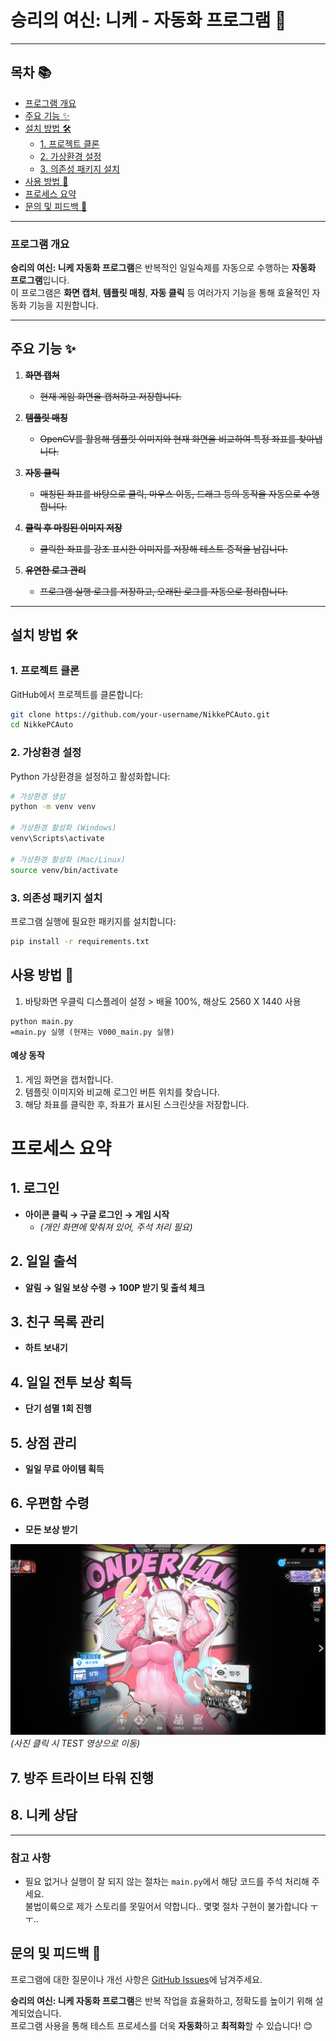 # **승리의 여신: 니케 - 자동화 프로그램** 🚀

---

## **목차** 📚
- [프로그램 개요](#프로그램-개요)
- [주요 기능 ✨](#주요-기능-)
- [설치 방법 🛠️](#설치-방법-️)
  - [1. 프로젝트 클론](#1-프로젝트-클론)
  - [2. 가상환경 설정](#2-가상환경-설정)
  - [3. 의존성 패키지 설치](#3-의존성-패키지-설치)
- [사용 방법 🚀](#사용-방법-🚀)
- [프로세스 요약](#프로세스-요약)
- [문의 및 피드백 💬](#문의-및-피드백-💬)

---

### **프로그램 개요**
**승리의 여신: 니케 자동화 프로그램**은 반복적인 일일숙제를 자동으로 수행하는 **자동화 프로그램**입니다.  
이 프로그램은 **화면 캡처**, **템플릿 매칭**, **자동 클릭** 등 여러가지 기능을 통해 효율적인 자동화 기능을 지원합니다.

---

## **주요 기능** ✨

1. ~~**화면 캡처**~~  
   - ~~현재 게임 화면을 캡처하고 저장합니다.~~  

2. ~~**템플릿 매칭**~~  
   - ~~OpenCV를 활용해 템플릿 이미지와 현재 화면을 비교하여 특정 좌표를 찾아냅니다.~~  

3. ~~**자동 클릭**~~  
   - ~~매칭된 좌표를 바탕으로 클릭, 마우스 이동, 드래그 등의 동작을 자동으로 수행합니다.~~  

4. ~~**클릭 후 마킹된 이미지 저장**~~ 
   - ~~클릭한 좌표를 강조 표시한 이미지를 저장해 테스트 증적을 남깁니다.~~  

5. ~~**유연한 로그 관리**~~  
   - ~~프로그램 실행 로그를 저장하고, 오래된 로그를 자동으로 정리합니다.~~  

---

## **설치 방법** 🛠️

### **1. 프로젝트 클론**
GitHub에서 프로젝트를 클론합니다:
```bash
git clone https://github.com/your-username/NikkePCAuto.git
cd NikkePCAuto
```

### **2. 가상환경 설정**  
Python 가상환경을 설정하고 활성화합니다:

```bash
# 가상환경 생성
python -m venv venv

# 가상환경 활성화 (Windows)
venv\Scripts\activate

# 가상환경 활성화 (Mac/Linux)
source venv/bin/activate
```

### **3. 의존성 패키지 설치**  
프로그램 실행에 필요한 패키지를 설치합니다:

```bash
pip install -r requirements.txt
```

## **사용 방법** 🚀
1. 바탕화면 우클릭 디스플레이 설정 > 배율 100%, 해상도 2560 X 1440 사용 
```
python main.py
=main.py 실행 (현재는 V000_main.py 실행)
```
#### **예상 동작**  
1. 게임 화면을 캡처합니다.  
2. 템플릿 이미지와 비교해 로그인 버튼 위치를 찾습니다.  
3. 해당 좌표를 클릭한 후, 좌표가 표시된 스크린샷을 저장합니다.  

# **프로세스 요약**

## 1. 로그인
- **아이콘 클릭 → 구글 로그인 → 게임 시작**
  - *(개인 화면에 맞춰져 있어, 주석 처리 필요)*

## 2. 일일 출석
- **알림 → 일일 보상 수령 → 100P 받기 및 출석 체크**

## 3. 친구 목록 관리
- **하트 보내기**

## 4. 일일 전투 보상 획득
- **단기 섬멸 1회 진행**

## 5. 상점 관리
- **일일 무료 아이템 획득**

## 6. 우편함 수령
- **모든 보상 받기**

[![홈 화면](git/img/home.png)](https://www.youtube.com/watch?v=ot94f_7yCIQ)  
*(사진 클릭 시 TEST 영상으로 이동)*

## 7. 방주 트라이브 타워 진행

## 8. 니케 상담

---

### **참고 사항**
- 필요 없거나 실행이 잘 되지 않는 절차는 `main.py`에서 해당 코드를 주석 처리해 주세요.<br>
불법이륙으로 제가 스토리를 못밀어서 약합니다.. 몇몇 절차 구현이 불가합니다 ㅜㅜ..

## **문의 및 피드백** 💬  
프로그램에 대한 질문이나 개선 사항은 [GitHub Issues](https://github.com/EazyNick/NikkePCAuto/issues)에 남겨주세요. <br>

**승리의 여신: 니케 자동화 프로그램**은 반복 작업을 효율화하고, 정확도를 높이기 위해 설계되었습니다.  
프로그램 사용을 통해 테스트 프로세스를 더욱 **자동화**하고 **최적화**할 수 있습니다! 😊
